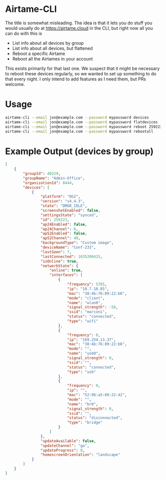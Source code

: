 Airtame-CLI
===========
The title is somewhat misleading. The idea is that it lets you do stuff you would usually do at https://airtame.cloud in the CLI, but right now all you can do with this is
 - List info about all devices by group
 - List info about all devices, but flattened
 - Reboot a specific Airtame
 - Reboot all the Airtames in your account

This exists primarily for that last one. We suspect that it might be necessary to reboot these devices regularly, so we wanted to set up something to do that every night. I only intend to add features as I need them, but PRs welcome.

Usage
=====
```sh
airtame-cli --email jon@example.com --password mypassword devices
airtame-cli --email jon@example.com --password mypassword flatdevices
airtame-cli --email jon@example.com --password mypassword reboot 259223
airtame-cli --email jon@example.com --password mypassword rebootall
```

Example Output (devices by group)
=================================
```json
[
	{
		"groupId": 40229,
		"groupName": "Admin-Office",
		"organizationId": 8444,
		"devices": [
			{
				"platform": "DG2",
				"version": "v4.4.3",
				"state": "DMGR_IDLE",
				"screenshotEnabled": false,
				"settingsState": "synced",
				"id": 259223,
				"ap24Enabled": false,
				"ap24Channel": 6,
				"ap52Enabled": false,
				"ap52Channel": 40,
				"backgroundType": "Custom image",
				"deviceName": "Conf-233",
				"lastSeen": 7,
				"lastConnected": 1635200415,
				"isOnline": true,
				"networkState": {
					"online": true,
					"interfaces": [
						{
							"frequency": 5785,
							"ip": "10.7.18.85",
							"mac": "38:4b:76:89:22:b6",
							"mode": "client",
							"name": "wlan0",
							"signal_strength": -58,
							"ssid": "marconi",
							"status": "connected",
							"type": "wifi"
						},
						{
							"frequency": 0,
							"ip": "169.254.13.37",
							"mac": "38:4b:76:89:22:b6",
							"mode": "",
							"name": "usb0",
							"signal_strength": 0,
							"ssid": "",
							"status": "connected",
							"type": "usb"
						},
						{
							"frequency": 0,
							"ip": "",
							"mac": "52:96:a5:89:22:42",
							"mode": "",
							"name": "br0",
							"signal_strength": 0,
							"ssid": "",
							"status": "disconnected",
							"type": "bridge"
						}
					]
				},
				"updateAvailable": false,
				"updateChannel": "ga",
				"updateProgress": 0,
				"homescreenOrientation": "landscape"
			}
		]
	}
]

```
